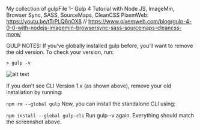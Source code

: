 My collection of gulpFile
1- Gulp 4 Tutorial with Node JS, ImageMin, Browser Sync, SASS, SourceMaps, CleanCSS 
PixemWeb: https://youtu.be/tTrPLQ6nOX8
// https://www.pixemweb.com/blog/gulp-4-0-0-with-nodejs-imagemin-browsersync-sass-sourcemaps-cleancss-more/


GULP NOTES:
If you’ve globally installed gulp before, you’ll want to remove the old version. To check your version, run:

`> gulp -v`

![alt text](https://cdn-images-1.medium.com/max/1600/1*7nkP1HJpMefx74a6yPZo4g.png)

If you don’t see CLI Version 1.x (as shown above), remove your old installation by running:

`npm rm --global gulp`
Now, you can install the standalone CLI using:

`npm install --global gulp-cli`
Run gulp -v again. Everything should match the screenshot above.